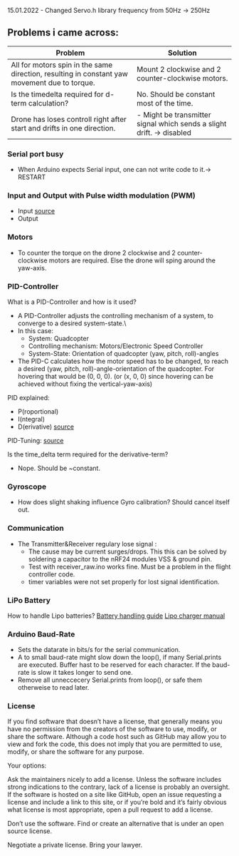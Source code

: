 
15.01.2022 - Changed Servo.h library frequency from 50Hz -> 250Hz


## Problems i came across:

|Problem|Solution|
|---|---|
|All for motors spin in the same direction, resulting in constant yaw movement due to torque. | Mount 2 clockwise and 2 counter-clockwise motors.|
|Is the timedelta required for d-term calculation? |No. Should be constant most of the time. |
|Drone has loses controll right after start and drifts in one direction. | - Might be transmitter signal which sends a slight drift. -> disabled|




### Serial port busy
- When Arduino expects Serial input, one can not write code to it.-> RESTART

### Input and Output with Pulse width modulation (PWM)
- Input [source](http://www.benripley.com/diy/arduino/three-ways-to-read-a-pwm-signal-with-arduino/)
- Output 

### Motors
- To counter the torque on the drone 2 clockwise and 2 counter-clockwise motors are required. Else the drone will sping around the yaw-axis.

### PID-Controller
What is a PID-Controller and how is it used?
- A PID-Controller adjusts the controlling mechanism of a system, to converge to a desired system-state.\
- In this case:
  - System: Quadcopter
  - Controlling mechanism: Motors/Electronic Speed Controller
  - System-State: Orientation of quadcopter (yaw, pitch, roll)-angles
- The PID-C calculates how the motor speed has to be changed, to reach a desired (yaw, pitch, roll)-angle-orientation of the quadcopter. For hovering that would be (0, 0, 0). (or (x, 0, 0) since hovering can be achieved without fixing the vertical-yaw-axis)

PID explained:

- P(roportional)
- I(ntegral)
- D(erivative) [source](https://oscarliang.com/excessive-d-gain-cause-oscillations-motor-overheat/)

PID-Tuning: [source](https://oscarliang.com/quadcopter-pid-explained-tuning/)


Is the time_delta term required for the derivative-term?
- Nope. Should be ~constant.


### Gyroscope
- How does slight shaking influence Gyro calibration?
Should cancel itself out.


### Communication

- The Transmitter&Receiver regulary lose signal : 
  - The cause may be current surges/drops. This this can be solved by soldering a capacitor to the nRF24 modules VSS & ground pin.
  - Test with receiver_raw.ino works fine. Must be a problem in the flight controller code.
  - timer variables were not set properly for lost signal identification.


### LiPo Battery

How to handle Lipo batteries? 
[Battery handling guide](https://www.robotshop.com/media/files/pdf/hyperion-g5-50c-3s-1100mah-lipo-battery-User-Guide.pdf)
[Lipo charger manual](https://cdn.sparkfun.com/assets/c/d/8/1/5/16793-SkyRC_IMAX_B6_V2_Balance_Charger_-_Discharger_Instruction_Manual_EN_V1.0.pdf)


### Arduino Baud-Rate
 
- Sets the datarate in bits/s for the serial communication.
- A to small baud-rate might slow down the loop(), if many Serial.prints are executed. Buffer hast to be reserved for each character. If the baud-rate is slow it takes longer to send one.
- Remove all unneccecery Serial.prints from loop(), or safe them otherweise to read later.


### License

If you find software that doesn’t have a license, that generally means you have no permission from the creators of the software to use, modify, or share the software. Although a code host such as GitHub may allow you to view and fork the code, this does not imply that you are permitted to use, modify, or share the software for any purpose.

Your options:

Ask the maintainers nicely to add a license. Unless the software includes strong indications to the contrary, lack of a license is probably an oversight. If the software is hosted on a site like GitHub, open an issue requesting a license and include a link to this site, or if you’re bold and it’s fairly obvious what license is most appropriate, open a pull request to add a license.

Don’t use the software. Find or create an alternative that is under an open source license.

Negotiate a private license. Bring your lawyer.
